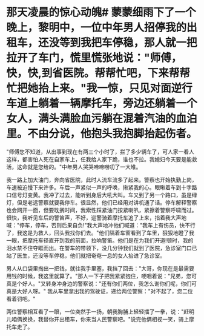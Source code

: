 # 那天凌晨的惊心动魄# 蒙蒙细雨下了一个晚上，黎明中，一位中年男人招停我的出租车，还没等到我把车停稳，那人就一把拉开了车门，慌里慌张地说："师傅，快，快,到省医院。帮帮忙吧，下来帮帮忙把她抬上来。"我一惊，只见对面逆行车道上躺着一辆摩托车，旁边还躺着一个女人，满头满脸血污躺在混着汽油的血泊里。不由分说，他抱头我抱脚抬起伤者。 

  "师傅您不知道，从出事到现在有两三个小时了，拦了多少辆车了，可人家一看人这样，都害怕人死在自家车上，任我给人家下跪，谁也不拉。我媳妇今天要是能救活，这命就是您给的。"中年男人哭哭啼啼唠叨了一大堆。 

 我一路上加大油门，奔向省医院，此时人流车流多了起来。警察也开始执勤上岗，车速被迫慢下来许多。车后一声紧似一声的呼唤，揪紧我的心。眼瞅着车到十字路口信号灯变黄。我冲了过去，能听到身后大吼大叫。车又到了另一个路口，虽是绿灯，但是老远警察就要我停车。很显然，他们已经用对讲机通了话。停车解释警察也会网开一面，但要耽搁时间，我索性踩紧油门按紧喇叭，紧擦着警察呼啸而过。  很快，我听见车后的警笛声，不好，巡警骑着摩托车追了上来，指着我大声地喊："停车，停车，否则后果自负!"我大声地冲他们喊道："我车上有伤员，快不行了，我这是为救人，回头我找你们去。"他们隔着车窗看到了车里，狠狠地瞪了我一眼，把摩托车径直开到我的前面，拉响警笛。他们是在为我们开道!顿时，我的泪水禁不住夺眶而出。在警车的带领下，没几分钟我们就到了医院，急诊室门口已站了医生，还没等车停稳，他们就把奄奄一息的女人抬进了急诊室。 

 男人从口袋里掏出一把钱，就往我手里塞，我挡了回去："大哥，你现在是最需要用钱的时候，我这里就算了。"那人一下子把我紧紧抱住，哽咽着说："兄弟，您可真是个好人。"又转身冲身边的警察说："还有你们两位，我怎么谢你们呢，你们可真是大好人呀。"
我从车里拿出我的驾驶证，递给两位警察："对不起了，您二位看着罚吧。" 

 两位警察相互看了一眼，一位突然手一扬，朝我胸脯上轻轻擂了一拳，说："赶明儿咱俩换换，我替你开出租车，你来当人民警察吧。"说完他俩相视一笑，骑上摩托车走了。
 